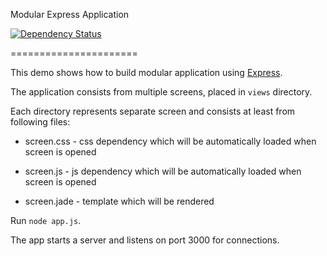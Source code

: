  Modular Express Application
 
 [![Dependency Status](https://david-dm.org/martinerko/modular-express-app.svg)](https://david-dm.org/martinerko/modular-express-app)
 
======================

This demo shows how to build modular application using [Express](http://expressjs.com).

The application consists from multiple screens, placed in `views` directory.

Each directory represents separate screen and consists at least from following files:

  * screen.css - css dependency which will be automatically loaded when screen is opened

  * screen.js - js dependency which will be automatically loaded when screen is opened

  * screen.jade - template which will be rendered

Run ```node app.js```.

The app starts a server and listens on port 3000 for connections.
